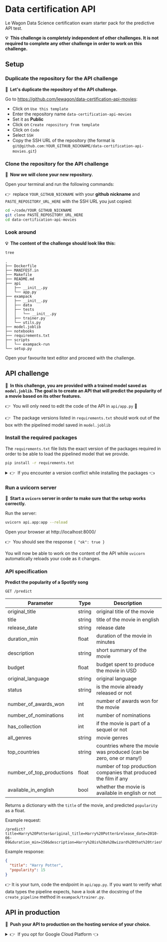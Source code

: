 
# Data certification API

Le Wagon Data Science certification exam starter pack for the predictive API test.

**💡&nbsp;&nbsp;This challenge is completely independent of other challenges. It is not required to complete any other challenge in order to work on this challenge.**

## Setup

### Duplicate the repository for the API challenge

**📝&nbsp;&nbsp;Let's duplicate the repository of the API challenge.**

Go to https://github.com/lewagon/data-certification-api-movies:
- Click on `Use this template`
- Enter the repository name `data-certification-api-movies`
- Set it as **Public**
- Click on `Create repository from template`
- Click on `Code`
- Select `SSH`
- Copy the SSH URL of the repository (the format is `git@github.com:YOUR_GITHUB_NICKNAME/data-certification-api-movies.git`)

### Clone the repository for the API challenge

**📝&nbsp;&nbsp;Now we will clone your new repository.**

Open your terminal and run the following commands:

👉&nbsp;&nbsp;replace `YOUR_GITHUB_NICKNAME` with your **github nickname** and `PASTE_REPOSITORY_URL_HERE` with the SSH URL you just copied:

``` bash
cd ~/code/YOUR_GITHUB_NICKNAME
git clone PASTE_REPOSITORY_URL_HERE
cd data-certification-api-movies
```

### Look around

**💡&nbsp;&nbsp;The content of the challenge should look like this:**

``` bash
tree
```

```
.
├── Dockerfile
├── MANIFEST.in
├── Makefile
├── README.md
├── api
│   ├── __init__.py
│   └── app.py
├── exampack
│   ├── __init__.py
│   ├── data
│   ├── tests
│   │   └── __init__.py
│   ├── trainer.py
│   └── utils.py
├── model.joblib
├── notebooks
├── requirements.txt
├── scripts
│   └── exampack-run
└── setup.py
```

Open your favourite text editor and proceed with the challenge.

## API challenge

**📝&nbsp;&nbsp;In this challenge, you are provided with a trained model saved as `model.joblib`. The goal is to create an API that will predict the popularity of a movie based on its other features.**

👉&nbsp;&nbsp;You will only need to edit the code of the API in `api/app.py` 🚨

👉&nbsp;&nbsp;The package versions listed in `requirements.txt` should work out of the box with the pipelined model saved in `model.joblib`

### Install the required packages

The `requirements.txt` file lists the exact version of the packages required in order to be able to load the pipelined model that we provide.

``` bash
pip install -r requirements.txt
```

<details>
  <summary>👉&nbsp;&nbsp;If you encounter a version conflict while installing the packages 👈</summary>

  &nbsp;


In this case you will need to create a new virtual environment in order to be able to load the pipeline.

👉&nbsp;&nbsp;Only execute this commands if you encounter an issue while installing the packages 🚨

``` bash
pyenv install 3.8.6
pyenv virtualenv 3.8.6 certif
pyenv local certif
pip install -r requirements.txt
```

</details>

### Run a uvicorn server

**📝&nbsp;&nbsp;Start a `uvicorn` server in order to make sure that the setup works correctly.**

Run the server:

```bash
uvicorn api.app:app --reload
```

Open your browser at http://localhost:8000/

👉&nbsp;&nbsp;You should see the response `{ "ok": true }`

You will now be able to work on the content of the API while `uvicorn` automatically reloads your code as it changes.

### API specification

**Predict the popularity of a Spotify song**

`GET /predict`

| Parameter | Type | Description |
|---|---|---|
| original_title | string | original title of the movie |
| title | string | title of the movie in english  |
| release_date | string | release date |
| duration_min | float | duration of the movie in minutes |
| description | string | short summary of the movie|
| budget | float | budget spent to produce the movie in USD |
| original_language | string | original language |
| status | string | is the movie already released or not |
| number_of_awards_won | int | number of awards won for the movie |
| number_of_nominations | int | number of nominations |
| has_collection | int | if the movie is part of a sequel or not |
| all_genres | string | movie genres |
| top_countries | string | countries where the movie was produced (can be zero, one or many!) |
| number_of_top_productions | float | number of top production companies that produced the film if any |
| available_in_english | bool | whether the movie is available in english or not |

Returns a dictionary with the `title` of the movie, and predicted `popularity` as a float.

Example request:

```
/predict?title=Harry%20Potter&original_title=Harry%20Potter&release_date=2010-06-09&duration_min=150&description=Harry%20is%20a%20wizard%20that%20tries%20to%20save%20the%20world%20from%20crazy%20guys&budget=1000000&original_language=en&status=Released&number_of_awards_won=80&number_of_nominations=120&has_collection=1&all_genres=Fantasy,%20Family,%20Adventure&top_countries=United%20States%20of%20America,,%20United%20Kindgom&number_of_top_productions=3&available_in_english=True
```

Example response:

``` json
{
  "title": "Harry Potter",
  "popularity": 15
}
```

👉 It is your turn, code the endpoint in `api/app.py`. If you want to verify what data types the pipeline expects, have a look at the docstring of the `create_pipeline` method in `exampack/trainer.py`.

## API in production

**📝&nbsp;&nbsp;Push your API to production on the hosting service of your choice.**

<details>
  <summary>👉&nbsp;&nbsp;If you opt for Google Cloud Platform 👈</summary>

  &nbsp;


Once you have changed your `GCP_PROJECT_ID` in the `Makefile`, run the following commands to build and deploy your containerized API to Container Registry and finally Cloud Run.

</details>
